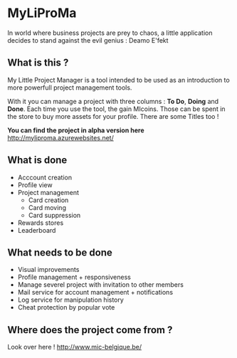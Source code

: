 # MyLiProMa
In world where business projects are prey to chaos, a little application decides to stand against the evil genius : Deamo E'fekt

## What is this ? 
My Little Project Manager is a tool intended to be used as an introduction to more powerfull project management tools.

With it you can manage a project with three columns : **To Do**, **Doing** and **Done**. Each time you use the tool, the gain MIcoins. Those can be spent in the store to buy more assets for your profile. There are some Titles too !

**You can find the project in alpha version here**
http://myliproma.azurewebsites.net/

## What is done
- Acccount creation
- Profile view
- Project management
    - Card creation
    - Card moving
    - Card suppression
- Rewards stores
- Leaderboard

## What needs to be done
- Visual improvements
- Profile management + responsiveness
- Manage severel project with invitation to other members
- Mail service for account management + notifications
- Log service for manipulation history
- Cheat protection by popular vote

## Where does the project come from ?

Look over here ! http://www.mic-belgique.be/
